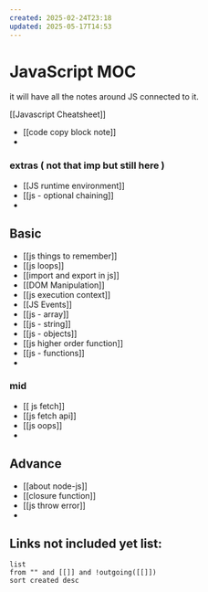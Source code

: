 ```yaml
---
created: 2025-02-24T23:18
updated: 2025-05-17T14:53
---
```

# JavaScript MOC

it will have all the notes around JS connected to it.

[[Javascript Cheatsheet]]
- [[code copy block note]]
- 

### extras ( not that imp but still here )

- [[JS runtime environment]]
- [[js - optional chaining]]
- 
## Basic

- [[js things to remember]]
- [[js loops]]
- [[import and export in js]]
- [[DOM Manipulation]]
- [[js execution context]]
- [[JS Events]]
- [[js - array]]
- [[js - string]]
- [[js - objects]]
- [[js higher order function]]
- [[js - functions]]
- 


### mid

- [[ js fetch]]
- [[js fetch api]]
- [[js oops]]
- 


## Advance

- [[about node-js]]
- [[closure function]]
- [[js throw error]]
- 


## **Links not included yet list:**
```dataview
list
from "" and [[]] and !outgoing([[]])
sort created desc
```
